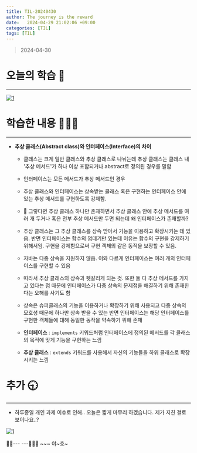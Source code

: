 ```yaml
---
title: TIL-20240430
author: The journey is the reward
date:   2024-04-29 21:02:06 +09:00
categories: [TIL]
tags: [TIL]
---
```




> 2024-04-30

# 오늘의 학습 🌠
---
<a  href="https://github.com/LeeNaYoung240/LeeNaYoung240.github.io/assets/107848521/508c1ca6-10b6-4663-b1f9-7abf88bdeb51"  class="popup img-link"><img  src="https://github.com/LeeNaYoung240/LeeNaYoung240.github.io/assets/107848521/508c1ca6-10b6-4663-b1f9-7abf88bdeb51"  alt="1"  loading="lazy"></a>  

# 학습한 내용 🧘🏻‍♂️
---
- **추상 클래스(Abstract class)와 인터페이스(Interface)의 차이**
	- 클래스는 크게 일반 클래스와 추상 클래스로 나뉘는데 추상 클래스는 클래스 내 '추상 메서드'가 하나 이상 포함되거나 abstract로 정의된 경우를 말함
	
	- 인터페이스는 모든 메서드가 추상 메서드인 경우
	- 추상 클래스와 인터페이스는 상속받는 클래스 혹은 구현하는 인터페이스 안에 있는 추상 메서드를 구현하도록 강제함.
	- 📌 그렇다면 추상 클래스 하나만 존재하면서 추상 클래스 안에 추상 메서드를 여러 개 두거나 혹은 전부 추상 메서드만 두면 되는데 왜 인터페이스가 존재할까?  
	- 추상 클래스는 그 추상 클래스를 상속 받아서 기능을 이용하고 확장시키는 데 있음. 반면 인터페이스는 함수의 껍데기만 있는데 이유는 함수의 구현을 강제하기 위해서임. 구현을 강제함으로써 구현 객체의 같은 동적을 보장할 수 있음.

	- 자바는 다중 상속을 지원하지 않음. 이와 다르게 인터페이스는 여러 개의 인터페이스를 구현할 수 있음
	- 따라서 추상 클래스의 상속과 헷갈리게 되는 것. 또한 둘 다 추상 메서드를 가지고 있다는 점 때문에 인터페이스가 다중 상속의 문제점을 해결하기 위해 존재한다는 오해를 사기도 함

	- 상속은 슈퍼클래스의 기능을 이용하거나 확장하기 위해 사용되고 다중 상속의 모호성 때문에 하나만 상속 받을 수 있는 반면 인터페이스는 해당 인터페이스를 구현한 객체들에 대해 동일한 동작을 약속하기 위해 존재

	- **인터페이스** : `implements` 키워드처럼 인터페이스에 정의된 메서드를 각 클래스의 목적에 맞게 기능을 구현하는 느낌
	- **추상 클래스** : `extends` 키워드를 사용해서 자신의 기능들을 하위 클래스로 확장시키는 느낌

# **추가 🕤**

---
- 하루종일 개인 과제 이슈로 인해.. 오늘은 짧게 마무리 하겠습니다. 제가 지친 걸로 보이나요..? 

<a  href="https://github.com/LeeNaYoung240/LeeNaYoung240.github.io/assets/107848521/3c34dc92-68ac-4dc4-9bc6-5d9082943947"  class="popup img-link"><img  src="https://github.com/LeeNaYoung240/LeeNaYoung240.github.io/assets/107848521/3c34dc92-68ac-4dc4-9bc6-5d9082943947"  alt="1"  loading="lazy"></a>  

🐱‍🏍--- ---🤸🏻‍♀️ ~~~ 야~호~

